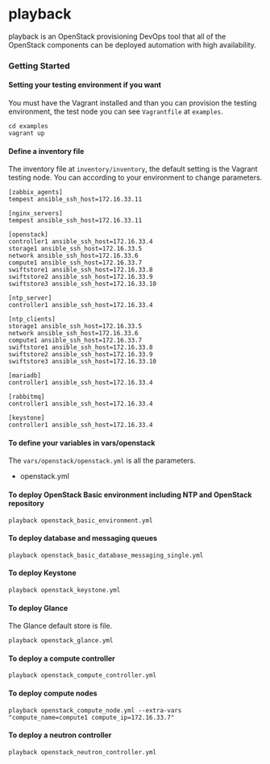 # playback
playback is an OpenStack provisioning DevOps tool that all of the OpenStack components can be deployed automation with high availability.

### Getting Started

#### Setting your testing environment if you want
You must have the Vagrant installed and than you can provision  the testing environment, the test node you can see `Vagrantfile` at `examples`.

    cd examples
    vagrant up
 
    
#### Define a inventory file
The inventory file at `inventory/inventory`, the default setting is the Vagrant testing node. You can according to your environment to change parameters.
```
[zabbix_agents]
tempest ansible_ssh_host=172.16.33.11

[nginx_servers]
tempest ansible_ssh_host=172.16.33.11

[openstack]
controller1 ansible_ssh_host=172.16.33.4
storage1 ansible_ssh_host=172.16.33.5
network ansible_ssh_host=172.16.33.6
compute1 ansible_ssh_host=172.16.33.7
swiftstore1 ansible_ssh_host=172.16.33.8
swiftstore2 ansible_ssh_host=172.16.33.9
swiftstore3 ansible_ssh_host=172.16.33.10

[ntp_server]
controller1 ansible_ssh_host=172.16.33.4

[ntp_clients]
storage1 ansible_ssh_host=172.16.33.5
network ansible_ssh_host=172.16.33.6
compute1 ansible_ssh_host=172.16.33.7
swiftstore1 ansible_ssh_host=172.16.33.8
swiftstore2 ansible_ssh_host=172.16.33.9
swiftstore3 ansible_ssh_host=172.16.33.10

[mariadb]
controller1 ansible_ssh_host=172.16.33.4

[rabbitmq]
controller1 ansible_ssh_host=172.16.33.4

[keystone]
controller1 ansible_ssh_host=172.16.33.4
```
    
#### To define your variables in vars/openstack
The `vars/openstack/openstack.yml` is all the parameters.
* openstack.yml

#### To deploy OpenStack Basic environment including NTP and OpenStack repository
    playback openstack_basic_environment.yml

#### To deploy database and messaging queues
    playback openstack_basic_database_messaging_single.yml

#### To deploy Keystone
    playback openstack_keystone.yml
    
#### To deploy Glance
The Glance default store is file.

    playback openstack_glance.yml

#### To deploy a compute controller
    playback openstack_compute_controller.yml
    
#### To deploy compute nodes
    playback openstack_compute_node.yml --extra-vars "compute_name=compute1 compute_ip=172.16.33.7"
    
#### To deploy a neutron controller
    playback openstack_neutron_controller.yml
    
    